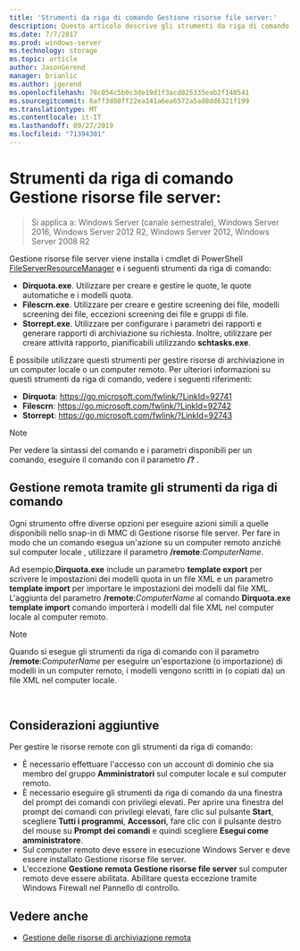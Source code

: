 ```yaml
---
title: 'Strumenti da riga di comando Gestione risorse file server:'
description: Questo articolo descrive gli strumenti da riga di comando di Windows Server 2016
ms.date: 7/7/2017
ms.prod: windows-server
ms.technology: storage
ms.topic: article
author: JasonGerend
manager: brianlic
ms.author: jgerend
ms.openlocfilehash: 78c054c5b0c3de19d1f3acd825335eab2f140541
ms.sourcegitcommit: 6aff3d88ff22ea141a6ea6572a5ad8dd6321f199
ms.translationtype: MT
ms.contentlocale: it-IT
ms.lasthandoff: 09/27/2019
ms.locfileid: "71394301"
---
```

# <a name="file-server-resource-manager-command-line-tools"></a>Strumenti da riga di comando Gestione risorse file server:

> Si applica a: Windows Server (canale semestrale), Windows Server 2016, Windows Server 2012 R2, Windows Server 2012, Windows Server 2008 R2

Gestione risorse file server viene installa i cmdlet di PowerShell [FileServerResourceManager](https://technet.microsoft.com/itpro/powershell/windows/fileserverresourcemanager/fileserverresourcemanager) e i seguenti strumenti da riga di comando:

-   **Dirquota.exe**. Utilizzare per creare e gestire le quote, le quote automatiche e i modelli quota.
-   **Filescrn.exe**. Utilizzare per creare e gestire screening dei file, modelli screening dei file, eccezioni screening dei file e gruppi di file.
-   **Storrept.exe**. Utilizzare per configurare i parametri dei rapporti e generare rapporti di archiviazione su richiesta. Inoltre, utilizzare per creare attività rapporto, pianificabili utilizzando **schtasks.exe**.

È possibile utilizzare questi strumenti per gestire risorse di archiviazione in un computer locale o un computer remoto. Per ulteriori informazioni su questi strumenti da riga di comando, vedere i seguenti riferimenti:

-   **Dirquota**: <https://go.microsoft.com/fwlink/?LinkId=92741>
-   **Filescrn**: <https://go.microsoft.com/fwlink/?LinkId=92742>
-   **Storrept**: <https://go.microsoft.com/fwlink/?LinkId=92743>


> [!Note]
> Per vedere la sintassi del comando e i parametri disponibili per un comando, eseguire il comando con il parametro <strong>/?</strong> .


## <a name="remote-management-using-the-command-line-tools"></a>Gestione remota tramite gli strumenti da riga di comando

Ogni strumento offre diverse opzioni per eseguire azioni simili a quelle disponibili nello snap-in di MMC di Gestione risorse file server. Per fare in modo che un comando esegua un'azione su un computer remoto anziché sul computer locale , utilizzare il parametro **/remote**:*ComputerName*.

Ad esempio,**Dirquota.exe** include un parametro **template export** per scrivere le impostazioni dei modelli quota in un file XML e un parametro **template import** per importare le impostazioni dei modelli dal file XML. L'aggiunta del parametro **/remote**:*ComputerName* al comando **Dirquota.exe template import** comando importerà i modelli dal file XML nel computer locale al computer remoto.

> [!Note]
> Quando si esegue gli strumenti da riga di comando con il parametro **/remote**:<em>ComputerName</em> per eseguire un'esportazione (o importazione) di modelli in un computer remoto, i modelli vengono scritti in (o copiati da) un file XML nel computer locale.

<br />

## <a name="additional-considerations"></a>Considerazioni aggiuntive 

Per gestire le risorse remote con gli strumenti da riga di comando:

-   È necessario effettuare l'accesso con un account di dominio che sia membro del gruppo **Amministratori** sul computer locale e sul computer remoto.
-   È necessario eseguire gli strumenti da riga di comando da una finestra del prompt dei comandi con privilegi elevati. Per aprire una finestra del prompt dei comandi con privilegi elevati, fare clic sul pulsante **Start**, scegliere **Tutti i programmi**, **Accessori**, fare clic con il pulsante destro del mouse su **Prompt dei comandi** e quindi scegliere **Esegui come amministratore**.
-   Sul computer remoto deve essere in esecuzione Windows Server e deve essere installato Gestione risorse file server.
-   L'eccezione **Gestione remota Gestione risorse file server** sul computer remoto deve essere abilitata. Abilitare questa eccezione tramite Windows Firewall nel Pannello di controllo.


## <a name="see-also"></a>Vedere anche

-   [Gestione delle risorse di archiviazione remota](managing-remote-storage-resources.md)